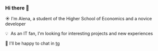 ### Hi there 👋

:sunny: I'm Alena, a student of the Higher School of Economics and a novice developer 

:bulb:&nbsp;&nbsp;As an IT fan, I'm looking for interesting projects and new experiences

:hatching_chick: I'll be happy to chat in [tg](https://t.me/wakeupbabyyy)
